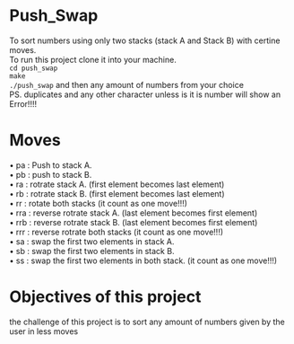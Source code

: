 # Push_Swap

To sort numbers using only two stacks (stack A and Stack B) with certine moves. \
To run this project clone it into your machine. \
`cd push_swap` \
`make` \
`./push_swap` and then any amount of numbers from your choice  \
PS. duplicates and any other character unless is it is number will show an Error!!!! 


# Moves

• pa : Push to stack A.\
• pb : push to stack B.\
• ra : rotrate stack A. (first element becomes last element)\
• rb : rotrate stack B. (first element becomes last element)\
• rr : rotate both stacks (it count as one move!!!)\
• rra : reverse rotrate stack A. (last element becomes first element)\
• rrb : reverse rotrate stack B. (last element becomes first element)\
• rrr : reverse rotrate both stacks (it count as one move!!!)\
• sa : swap the first two elements in stack A. \
• sb : swap the first two elements in stack B. \
• ss : swap the first two elements in both stack. (it count as one move!!!)

# Objectives of this project
the challenge of this project is to sort any amount of numbers given by the user in less moves
